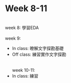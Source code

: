 # Week 8-11
\
week 8: 學習EDA \
\
week 9:
* In class: 暸解文字探勘基礎
* Off class: 練習實作文字探勘\
\
\
week 10-11:
* In class: 練習
